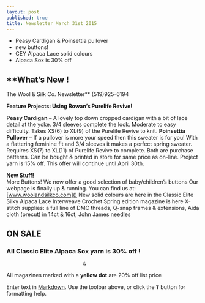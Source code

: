 ```yaml
---
layout: post
published: true
title: Newsletter March 31st 2015
---
```


-  Peasy Cardigan  & Poinsettia pullover
-  new buttons!
-  CEY Alpaca Lace solid colours
-  Alpaca Sox is 30% off

## **What’s New !
The Wool & Silk Co. Newsletter**  (519)925-6194

**Feature Projects:
Using Rowan’s Purelife Revive!**  

**Peasy Cardigan** – A lovely top down cropped cardigan with a bit of lace detail at the yoke.  3/4 sleeves complete the look. Moderate to easy difficulty.  Takes XS(6) to XL(9) of the Purelife Revive to knit. 
**Poinsettia Pullover** – If a pullover is more your speed then this sweater is for you!  With a flattering feminine fit and 3/4 sleeves it makes a perfect spring sweater. Requires XS(7) to XL(11) of Purelife Revive to complete.
Both are purchase patterns. Can be bought & printed in store for same price as on-line. Project yarn is 15% off.  This offer will continue until April 30th.

**New Stuff!**  
More Buttons!  We now offer a good selection of baby/children’s buttons
Our webpage is finally up & running. You can find us at:
       [www.woolandsilkco.com]()
New solid colours are here in the Classic Elite Silky Alpaca Lace
Interweave Crochet Spring edition magazine is here
X-stitch supplies: a full line of DMC threads, Q-snap frames & extensions, Aida cloth 
      (precut) in 14ct & 16ct, John James needles

## **ON SALE**  
   ### All Classic Elite Alpaca Sox yarn is 30% off !   
                                &  
   All magazines marked with a **yellow dot**  are 20% off list price


Enter text in [Markdown](http://daringfireball.net/projects/markdown/). Use the toolbar above, or click the **?** button for formatting help.